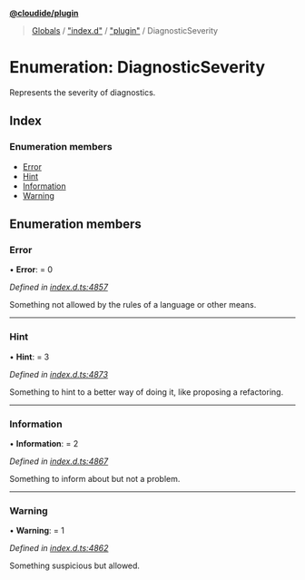 **[@cloudide/plugin](../README.md)**

> [Globals](../README.md) / ["index.d"](../modules/_index_d_.md) / ["plugin"](../modules/_index_d_._plugin_.md) / DiagnosticSeverity

# Enumeration: DiagnosticSeverity

Represents the severity of diagnostics.

## Index

### Enumeration members

* [Error](_index_d_._plugin_.diagnosticseverity.md#error)
* [Hint](_index_d_._plugin_.diagnosticseverity.md#hint)
* [Information](_index_d_._plugin_.diagnosticseverity.md#information)
* [Warning](_index_d_._plugin_.diagnosticseverity.md#warning)

## Enumeration members

### Error

•  **Error**:  = 0

*Defined in [index.d.ts:4857](https://github.com/huaweicloud/cloudide-plugin-api/blob/1ab5ef8/index.d.ts#L4857)*

Something not allowed by the rules of a language or other means.

___

### Hint

•  **Hint**:  = 3

*Defined in [index.d.ts:4873](https://github.com/huaweicloud/cloudide-plugin-api/blob/1ab5ef8/index.d.ts#L4873)*

Something to hint to a better way of doing it, like proposing
a refactoring.

___

### Information

•  **Information**:  = 2

*Defined in [index.d.ts:4867](https://github.com/huaweicloud/cloudide-plugin-api/blob/1ab5ef8/index.d.ts#L4867)*

Something to inform about but not a problem.

___

### Warning

•  **Warning**:  = 1

*Defined in [index.d.ts:4862](https://github.com/huaweicloud/cloudide-plugin-api/blob/1ab5ef8/index.d.ts#L4862)*

Something suspicious but allowed.
